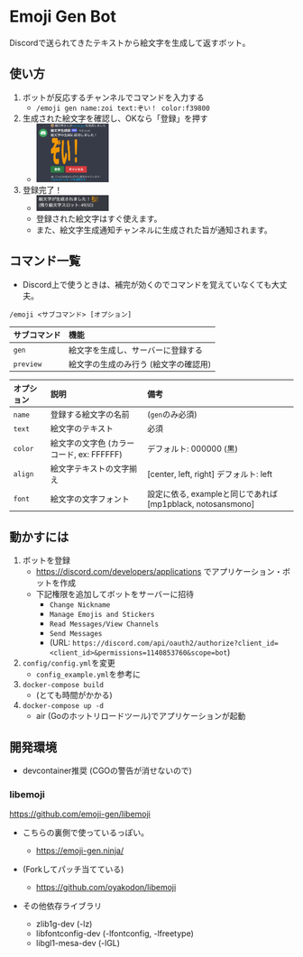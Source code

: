 # Emoji Gen Bot

Discordで送られてきたテキストから絵文字を生成して返すボット。

## 使い方

1. ボットが反応するチャンネルでコマンドを入力する
    - `/emoji gen name:zoi text:ぞい！ color:f39800`
2. 生成された絵文字を確認し、OKなら「登録」を押す
   - <img src="https://github.com/oyakodon/emoji-gen-bot/raw/images/assets/readme_cmd_gen.png" width="128px" />
3. 登録完了！
    - <img src="https://github.com/oyakodon/emoji-gen-bot/raw/images/assets/readme_generated.png" width="128px" />
    - 登録された絵文字はすぐ使えます。
    - また、絵文字生成通知チャンネルに生成された旨が通知されます。

## コマンド一覧

- Discord上で使うときは、補完が効くのでコマンドを覚えていなくても大丈夫。

`/emoji <サブコマンド> [オプション]`

|サブコマンド|機能|
|:-|:-|
|`gen`|絵文字を生成し、サーバーに登録する|
|`preview`|絵文字の生成のみ行う (絵文字の確認用)|

|オプション|説明|備考|
|:-|:-|:-|
|`name`|登録する絵文字の名前|(`gen`のみ必須)|
|`text`|絵文字のテキスト|必須|
|`color`|絵文字の文字色 (カラーコード, ex: FFFFFF)|デフォルト: 000000 (黒)|
|`align`|絵文字テキストの文字揃え|[center, left, right] デフォルト: left|
|`font`|絵文字の文字フォント|設定に依る, exampleと同じであれば [mp1pblack, notosansmono]|

## 動かすには

1. ボットを登録
    - <https://discord.com/developers/applications> でアプリケーション・ボットを作成
    - 下記権限を追加してボットをサーバーに招待
      - `Change Nickname`
      - `Manage Emojis and Stickers`
      - `Read Messages/View Channels`
      - `Send Messages`
      - (URL: `https://discord.com/api/oauth2/authorize?client_id=<client_id>&permissions=1140853760&scope=bot`)
2. `config/config.yml`を変更
    - `config_example.yml`を参考に
3. `docker-compose build`
    - (とても時間がかかる)
4. `docker-compose up -d`
    - air (Goのホットリロードツール)でアプリケーションが起動

## 開発環境

- devcontainer推奨 (CGOの警告が消せないので)

### libemoji

<https://github.com/emoji-gen/libemoji>

- こちらの裏側で使っているっぽい。
  - <https://emoji-gen.ninja/>

- (Forkしてパッチ当てている)
  - <https://github.com/oyakodon/libemoji>

- その他依存ライブラリ
  - zlib1g-dev (-lz)
  - libfontconfig-dev (-lfontconfig, -lfreetype)
  - libgl1-mesa-dev (-lGL)
